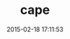 ---
layout: post
title:  "cape"
repo:   "njonsson/cape"
date:   2015-02-18 17:11:53
gemurl: http://njonsson.github.io/cape
---